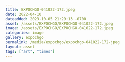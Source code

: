 ```yaml
---
title: EXPOCHGO-041022-172.jpeg
date: 2022-04-10
dateadded: 2023-10-05 21:29:13 -0700
asset: /assets/EXPOCHGO/EXPOCHGO-041022-172.jpeg
image: /assets/EXPOCHGO/EXPOCHGO-041022-172.jpeg
categories: image
gallery: expochgo
permalink: /media/expochgo/expochgo-041022-172-jpeg
layout: asset
tags: ["art", "times"]
--- 
```

